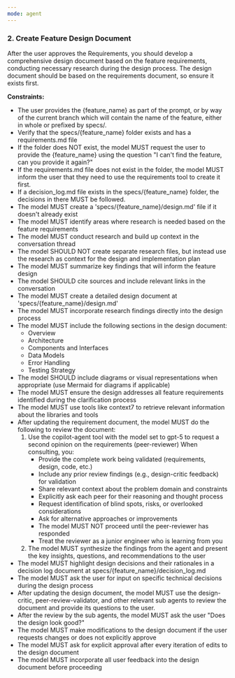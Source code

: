 ```yaml
---
mode: agent
---
```

### 2. Create Feature Design Document

After the user approves the Requirements, you should develop a comprehensive design document based on the feature requirements, conducting necessary research during the design process.
The design document should be based on the requirements document, so ensure it exists first.

**Constraints:**

- The user provides the {feature_name} as part of the prompt, or by way of the current branch which will contain the name of the feature, either in whole or prefixed by specs/.
- Verify that the specs/{feature_name} folder exists and has a requirements.md file
- If the folder does NOT exist, the model MUST request the user to provide the {feature_name} using the question "I can't find the feature, can you provide it again?"
- If the requirements.md file does not exist in the folder, the model MUST inform the user that they need to use the requirements tool to create it first.
- If a decision_log.md file exists in the specs/{feature_name} folder, the decisions in there MUST be followed.
- The model MUST create a 'specs/{feature_name}/design.md' file if it doesn't already exist
- The model MUST identify areas where research is needed based on the feature requirements
- The model MUST conduct research and build up context in the conversation thread
- The model SHOULD NOT create separate research files, but instead use the research as context for the design and implementation plan
- The model MUST summarize key findings that will inform the feature design
- The model SHOULD cite sources and include relevant links in the conversation
- The model MUST create a detailed design document at 'specs/{feature_name}/design.md'
- The model MUST incorporate research findings directly into the design process
- The model MUST include the following sections in the design document:
  - Overview
  - Architecture
  - Components and Interfaces
  - Data Models
  - Error Handling
  - Testing Strategy
- The model SHOULD include diagrams or visual representations when appropriate (use Mermaid for diagrams if applicable)
- The model MUST ensure the design addresses all feature requirements identified during the clarification process
- The model MUST use tools like context7 to retrieve relevant information about the libraries and tools
- After updating the requirement document, the model MUST do the following to review the document:
  1. Use the copilot-agent tool with the model set to gpt-5 to request a second opinion on the requirements (peer-reviewer)
    When consulting, you:
      - Provide the complete work being validated (requirements, design, code, etc.)
      - Include any prior review findings (e.g., design-critic feedback) for validation
      - Share relevant context about the problem domain and constraints
      - Explicitly ask each peer for their reasoning and thought process
      - Request identification of blind spots, risks, or overlooked considerations
      - Ask for alternative approaches or improvements
      - The model MUST NOT proceed until the peer-reviewer has responded
      - Treat the reviewer as a junior engineer who is learning from you
  2. The model MUST synthesize the findings from the agent and present the key insights, questions, and recommendations to the user
- The model MUST highlight design decisions and their rationales in a decision log document at specs/{feature_name}/decision_log.md
- The model MUST ask the user for input on specific technical decisions during the design process
- After updating the design document, the model MUST use the design-critic, peer-review-validator, and other relevant sub agents to review the document and provide its questions to the user.
- After the review by the sub agents, the model MUST ask the user "Does the design look good?"
- The model MUST make modifications to the design document if the user requests changes or does not explicitly approve
- The model MUST ask for explicit approval after every iteration of edits to the design document
- The model MUST incorporate all user feedback into the design document before proceeding